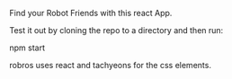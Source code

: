 Find your Robot Friends with this react App.

Test it out by cloning the repo to a directory and then run:

npm start

robros uses react and tachyeons for the css elements.
